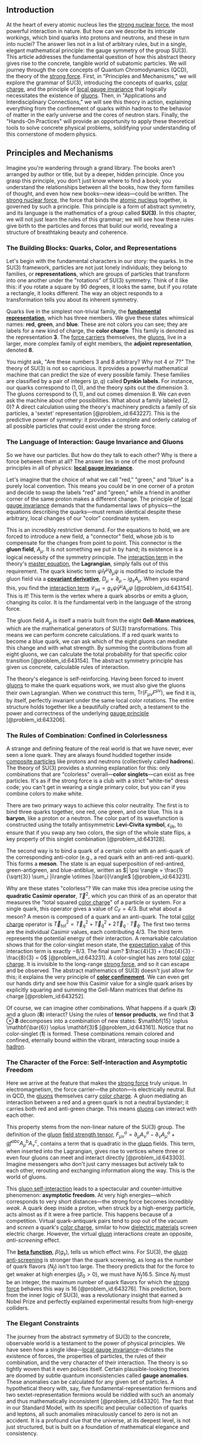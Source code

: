 ## Introduction
At the heart of every atomic nucleus lies the [strong nuclear force](@article_id:158704), the most powerful interaction in nature. But how can we describe its intricate workings, which bind quarks into protons and neutrons, and these in turn into nuclei? The answer lies not in a list of arbitrary rules, but in a single, elegant mathematical principle: the gauge symmetry of the group SU(3). This article addresses the fundamental question of how this abstract theory gives rise to the concrete, tangible world of subatomic particles. We will journey through the core concepts of Quantum Chromodynamics (QCD), the theory of the [strong force](@article_id:154316). First, in "Principles and Mechanisms," we will explore the grammar of SU(3), introducing the concepts of quarks, [color charge](@article_id:151430), and the principle of [local gauge invariance](@article_id:153725) that logically necessitates the existence of [gluons](@article_id:151233). Then, in "Applications and Interdisciplinary Connections," we will see this theory in action, explaining everything from the confinement of quarks within hadrons to the behavior of matter in the early universe and the cores of neutron stars. Finally, the "Hands-On Practices" will provide an opportunity to apply these theoretical tools to solve concrete physical problems, solidifying your understanding of this cornerstone of modern physics.

## Principles and Mechanisms

Imagine you're wandering through a grand library. The books aren’t arranged by author or title, but by a deeper, hidden principle. Once you grasp this principle, you don’t just know where to find a book; you understand the relationships between all the books, how they form families of thought, and even how new books—new ideas—could be written. The [strong nuclear force](@article_id:158704), the force that binds the [atomic nucleus](@article_id:167408) together, is governed by such a principle. This principle is a form of abstract symmetry, and its language is the mathematics of a group called **SU(3)**. In this chapter, we will not just learn the rules of this grammar; we will see how these rules give birth to the particles and forces that build our world, revealing a structure of breathtaking beauty and coherence.

### The Building Blocks: Quarks, Color, and Representations

Let's begin with the fundamental characters in our story: the quarks. In the SU(3) framework, particles are not just lonely individuals; they belong to families, or **representations**, which are groups of particles that transform into one another under the "rotations" of SU(3) symmetry. Think of it like this: if you rotate a square by 90 degrees, it looks the same, but if you rotate a rectangle, it looks different. The way an object responds to a transformation tells you about its inherent symmetry.

Quarks live in the simplest non-trivial family, the **[fundamental representation](@article_id:157184)**, which has three members. We give these states whimsical names: **red**, **green**, and **blue**. These are not colors you can see; they are labels for a new kind of charge, the **color charge**. This family is denoted as the representation $\mathbf{3}$. The [force carriers](@article_id:160940) themselves, the [gluons](@article_id:151233), live in a larger, more complex family of eight members, the **adjoint representation**, denoted $\mathbf{8}$.

You might ask, "Are these numbers 3 and 8 arbitrary? Why not 4 or 7?" The theory of SU(3) is not so capricious. It provides a powerful mathematical machine that can predict the size of every possible family. These families are classified by a pair of integers $(p,q)$ called **Dynkin labels**. For instance, our quarks correspond to $(1,0)$, and the theory spits out the dimension 3. The gluons correspond to $(1,1)$, and out comes dimension 8. We can even ask the machine about other possibilities. What about a family labeled $(2,0)$? A direct calculation using the theory's machinery predicts a family of six particles, a 'sextet' representation [@problem_id:643227]. This is the predictive power of symmetry: it provides a complete and orderly catalog of all possible particles that could exist under the strong force.

### The Language of Interaction: Gauge Invariance and Gluons

So we have our particles. But how do they talk to each other? Why is there a force between them at all? The answer lies in one of the most profound principles in all of physics: **[local gauge invariance](@article_id:153725)**.

Let's imagine that the choice of what we call "red," "green," and "blue" is a purely local convention. This means you could be in one corner of a proton and decide to swap the labels "red" and "green," while a friend in another corner of the same proton makes a different change. The principle of [local gauge invariance](@article_id:153725) demands that the fundamental laws of physics—the equations describing the quarks—must remain identical despite these arbitrary, local changes of our "color" coordinate system.

This is an incredibly restrictive demand. For the equations to hold, we are forced to introduce a new field, a "connector" field, whose job is to compensate for the changes from point to point. This connector is the **gluon field**, $A_{\mu}$. It is not something we put in by hand; its existence is a logical necessity of the symmetry principle. The [interaction term](@article_id:165786) in the theory's [master equation](@article_id:142465), the **Lagrangian**, simply falls out of this requirement. The quark kinetic term $\bar{\psi} i \gamma^\mu \partial_\mu \psi$ is modified to include the gluon field via a **[covariant derivative](@article_id:151982)**, $D_\mu = \partial_\mu - i g_s A_\mu$. When you expand this, you find the [interaction term](@article_id:165786) $\mathcal{L}_{\text{int}} = g_s \bar{\psi} \gamma^\mu A_\mu \psi$ [@problem_id:643154]. This is it! This term is the vertex where a quark absorbs or emits a gluon, changing its color. It is the fundamental verb in the language of the strong force.

The gluon field $A_\mu$ is itself a matrix built from the eight **Gell-Mann matrices**, which are the mathematical generators of SU(3) transformations. This means we can perform concrete calculations. If a red quark wants to become a blue quark, we can ask which of the eight gluons can mediate this change and with what strength. By summing the contributions from all eight gluons, we can calculate the total probability for that specific color transition [@problem_id:643154]. The abstract symmetry principle has given us concrete, calculable rules of interaction.

The theory's elegance is self-reinforcing. Having been forced to invent [gluons](@article_id:151233) to make the quark equations work, we must also give the gluons their own Lagrangian. When we construct this term, $\text{Tr}(F_{\mu\nu} F^{\mu\nu})$, we find it is, by itself, perfectly invariant under the same local color rotations. The entire structure holds together like a beautifully crafted arch, a testament to the power and correctness of the underlying [gauge principle](@article_id:143516) [@problem_id:643206].

### The Rules of Combination: Confined in Colorlessness

A strange and defining feature of the real world is that we have never, ever seen a lone quark. They are always found huddled together inside [composite particles](@article_id:149682) like protons and neutrons (collectively called **hadrons**). The theory of SU(3) provides a stunning explanation for this: only combinations that are "colorless" overall—**color singlets**—can exist as free particles. It's as if the strong force is a club with a strict "white-tie" dress code; you can't get in wearing a single primary color, but you can if you combine colors to make white.

There are two primary ways to achieve this color neutrality. The first is to bind three quarks together, one red, one green, and one blue. This is a **baryon**, like a proton or a neutron. The color part of its wavefunction is constructed using the totally antisymmetric **Levi-Civita symbol**, $\epsilon_{ijk}$, to ensure that if you swap any two colors, the sign of the whole state flips, a key property of this singlet combination [@problem_id:643128].

The second way is to bind a quark of a certain color with an anti-quark of the corresponding anti-color (e.g., a red quark with an anti-red anti-quark). This forms a **meson**. The state is an equal superposition of red-antired, green-antigreen, and blue-antiblue, written as $| \psi \rangle = \frac{1}{\sqrt{3}} \sum_i |i\rangle \otimes |\bar{i}\rangle$ [@problem_id:643231].

Why are these states "colorless"? We can make this idea precise using the **quadratic Casimir operator**, $\vec{T}^2$, which you can think of as an operator that measures the "total squared [color charge](@article_id:151430)" of a particle or system. For a single quark, this operator gives a value of $C_F = 4/3$. But what about a meson? A meson is composed of a quark and an anti-quark. The total [color charge](@article_id:151430) operator is $\vec{T}_{tot}^2 = \vec{T}_q^2 + \vec{T}_{\bar{q}}^2 + 2 \vec{T}_q \cdot \vec{T}_{\bar{q}}$. The first two terms are the individual Casimir values, each contributing $4/3$. The third term represents the potential energy of their interaction. A remarkable calculation shows that for the color-singlet meson state, the [expectation value](@article_id:150467) of this interaction term is exactly $-8/3$. The final sum? $\frac{4}{3} + \frac{4}{3} - \frac{8}{3} = 0$ [@problem_id:643231]. A color-singlet has zero total [color charge](@article_id:151430). It is invisible to the long-range [strong force](@article_id:154316), and so it can escape and be observed. The abstract mathematics of SU(3) doesn't just allow for this; it explains the very principle of **[color confinement](@article_id:153571)**. We can even get our hands dirty and see how this Casimir value for a single quark arises by explicitly squaring and summing the Gell-Mann matrices that define its charge [@problem_id:643252].

Of course, we can imagine other combinations. What happens if a quark ($\mathbf{3}$) and a gluon ($\mathbf{8}$) interact? Using the rules of **tensor products**, we find that $\mathbf{3} \otimes \mathbf{8}$ decomposes into a combination of new states: $\mathbf{15} \oplus \mathbf{\bar{6}} \oplus \mathbf{3}$ [@problem_id:643161]. Notice that no color-singlet ($\mathbf{1}$) is formed. These combinations remain colored and confined, eternally bound within the vibrant, interacting soup inside a [hadron](@article_id:198315).

### The Character of the Force: Self-Interaction and Asymptotic Freedom

Here we arrive at the feature that makes the [strong force](@article_id:154316) truly unique. In electromagnetism, the force carrier—the photon—is electrically neutral. But in QCD, the [gluons](@article_id:151233) themselves carry [color charge](@article_id:151430). A gluon mediating an interaction between a red and a green quark is not a neutral bystander; it carries both red and anti-green charge. This means [gluons](@article_id:151233) can interact with each other.

This property stems from the non-linear nature of the SU(3) group. The definition of the [gluon](@article_id:159014) [field strength tensor](@article_id:159252), $F^{a}_{\mu\nu} = \partial_{\mu} A^{a}_{\nu} - \partial_{\nu} A^{a}_{\mu} + g f^{abc} A^{b}_{\mu} A^{c}_{\nu}$, contains a term that is quadratic in the [gluon](@article_id:159014) fields. This term, when inserted into the Lagrangian, gives rise to vertices where three or even four gluons can meet and interact directly [@problem_id:643303]. Imagine messengers who don't just carry messages but actively talk to each other, rerouting and exchanging information along the way. This is the world of gluons.

This [gluon self-interaction](@article_id:154298) leads to a spectacular and counter-intuitive phenomenon: **asymptotic freedom**. At very high energies—which corresponds to very short distances—the strong force becomes incredibly *weak*. A quark deep inside a proton, when struck by a high-energy particle, acts almost as if it were a free particle. This happens because of a competition. Virtual quark-antiquark pairs tend to pop out of the vacuum and *screen* a quark's [color charge](@article_id:151430), similar to how [dielectric materials](@article_id:146669) screen electric charge. However, the virtual [gluon](@article_id:159014) interactions create an opposite, *anti-screening* effect.

The **[beta function](@article_id:143265)**, $\beta(g_s)$, tells us which effect wins. For SU(3), the [gluon anti-screening](@article_id:161201) is stronger than the quark screening, as long as the number of quark flavors ($N_f$) isn't too large. The theory predicts that for the force to get weaker at high energies ($\beta_0 > 0$), we must have $N_f  16.5$. Since $N_f$ must be an integer, the maximum number of quark flavors for which the [strong force](@article_id:154316) behaves this way is 16 [@problem_id:643276]. This prediction, born from the inner logic of SU(3), was a revolutionary insight that earned a Nobel Prize and perfectly explained experimental results from high-energy colliders.

### The Elegant Constraints

The journey from the abstract symmetry of SU(3) to the concrete, observable world is a testament to the power of physical principles. We have seen how a single idea—[local gauge invariance](@article_id:153725)—dictates the existence of forces, the properties of particles, the rules of their combination, and the very character of their interaction. The theory is so tightly woven that it even polices itself. Certain plausible-looking theories are doomed by subtle quantum inconsistencies called **gauge anomalies**. These anomalies can be calculated for any given set of particles. A hypothetical theory with, say, five fundamental-representation fermions and two sextet-representation fermions would be riddled with such an anomaly and thus mathematically inconsistent [@problem_id:643320]. The fact that in our Standard Model, with its specific and peculiar collection of quarks and leptons, all such anomalies miraculously cancel to zero is not an accident. It is a profound clue that the universe, at its deepest level, is not just structured, but is built on a foundation of mathematical elegance and consistency.